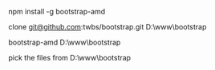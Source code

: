 npm install -g bootstrap-amd

clone git@github.com:twbs/bootstrap.git D:\www\bootstrap

bootstrap-amd D:\www\bootstrap

pick the files from D:\www\bootstrap